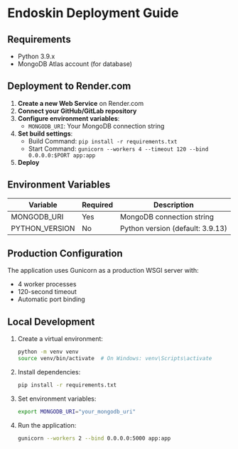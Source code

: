 # Endoskin Deployment Guide

## Requirements
- Python 3.9.x
- MongoDB Atlas account (for database)

## Deployment to Render.com

1. **Create a new Web Service** on Render.com
2. **Connect your GitHub/GitLab repository**
3. **Configure environment variables**:
   - `MONGODB_URI`: Your MongoDB connection string
4. **Set build settings**:
   - Build Command: `pip install -r requirements.txt`
   - Start Command: `gunicorn --workers 4 --timeout 120 --bind 0.0.0.0:$PORT app:app`
5. **Deploy**

## Environment Variables

| Variable | Required | Description |
|----------|----------|-------------|
| MONGODB_URI | Yes | MongoDB connection string |
| PYTHON_VERSION | No | Python version (default: 3.9.13) |

## Production Configuration

The application uses Gunicorn as a production WSGI server with:
- 4 worker processes
- 120-second timeout
- Automatic port binding

## Local Development

1. Create a virtual environment:
   ```bash
   python -m venv venv
   source venv/bin/activate  # On Windows: venv\Scripts\activate
   ```

2. Install dependencies:
   ```bash
   pip install -r requirements.txt
   ```

3. Set environment variables:
   ```bash
   export MONGODB_URI="your_mongodb_uri"
   ```

4. Run the application:
   ```bash
   gunicorn --workers 2 --bind 0.0.0.0:5000 app:app
   ```
